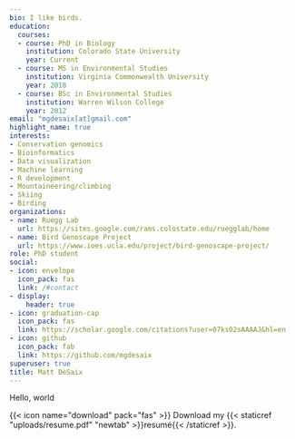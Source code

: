 ```yaml
---
bio: I like birds.
education:
  courses:
  - course: PhD in Biology
    institution: Colorado State University
    year: Current
  - course: MS in Environmental Studies
    institution: Virginia Commonwealth University
    year: 2018
  - course: BSc in Environmental Studies
    institution: Warren Wilson College
    year: 2012
email: "mgdesaix[at]gmail.com"
highlight_name: true
interests:
- Conservation genomics
- Bioinformatics
- Data visualization
- Machine learning
- R development
- Mountaineering/climbing
- Skiing
- Birding
organizations:
- name: Ruegg Lab
  url: https://sites.google.com/rams.colostate.edu/ruegglab/home
- name: Bird Genoscape Project
  url: https://www.ioes.ucla.edu/project/bird-genoscape-project/
role: PhD student
social:
- icon: envelope
  icon_pack: fas
  link: /#contact
- display:
    header: true
- icon: graduation-cap
  icon_pack: fas
  link: https://scholar.google.com/citations?user=07ks02sAAAAJ&hl=en
- icon: github
  icon_pack: fab
  link: https://github.com/mgdesaix
superuser: true
title: Matt DeSaix
---
```


Hello, world

{{< icon name="download" pack="fas" >}} Download my {{< staticref "uploads/resume.pdf" "newtab" >}}resumé{{< /staticref >}}.
